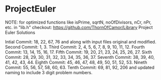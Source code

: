 # ProjectEuler
NOTE: for optimized functions like isPrime, sqrtN, noOfDivisors, nCr, nPr, etc. in "lib.h" checkout: https://github.com/ThornOfCamor/Library
Project Euler Solutions

Intial Commit: 18, 22, 67, 76 and along with input files original and modified.
Second Commit: 1, 3.
Third Commit: 2, 4, 5, 6, 7, 8, 9, 10, 11, 12.
Fourth Commit: 13, 14, 15, 16, 17.
Fifth Commit: 19, 20, 21, 23, 24, 25, 26, 27.
Sixth Commit: 28, 29, 30, 31, 32, 33, 34, 35, 36, 37.
Seventh Commit: 38, 39, 40, 41, 42, 43, 44.
Eighth Commit: 45, 46, 47, 48, 49, 50, 51, 52, 53.
Nineth Commit: 55, 56, 57, 58, 60, 63.
Tenth Commit: 69, 81, 92, 206 and updated naming to include 3 digit problem numbers.
